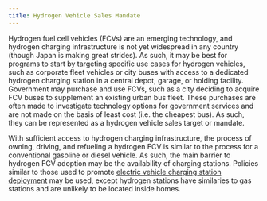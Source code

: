 ```yaml
---
title: Hydrogen Vehicle Sales Mandate
---
```

Hydrogen fuel cell vehicles (FCVs) are an emerging technology, and hydrogen charging infrastructure is not yet widespread in any country (though Japan is making great strides).  As such, it may be best for programs to start by targeting specific use cases for hydrogen vehicles, such as corporate fleet vehicles or city buses with access to a dedicated hydrogen charging station in a central depot, garage, or holding facility.  Government may purchase and use FCVs, such as a city deciding to acquire FCV buses to supplement an existing urban bus fleet.  These purchases are often made to investigate technology options for government services and are not made on the basis of least cost (i.e. the cheapest bus).  As such, they can be represented as a hydrogen vehicle sales target or mandate.

With sufficient access to hydrogen charging infrastructure, the process of owning, driving, and refueling a hydrogen FCV is similar to the process for a conventional gasoline or diesel vehicle.  As such, the main barrier to hydrogen FCV adoption may be the availability of charging stations.  Policies similar to those used to promote [electric vehicle charging station deployment](ev-charger-deployment) may be used, except hydrogen stations have similaries to gas stations and are unlikely to be located inside homes.
